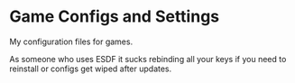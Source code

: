 # Game Configs and Settings
My configuration files for games. 

As someone who uses ESDF it sucks rebinding all your keys if you need to reinstall or configs get wiped after updates. 
